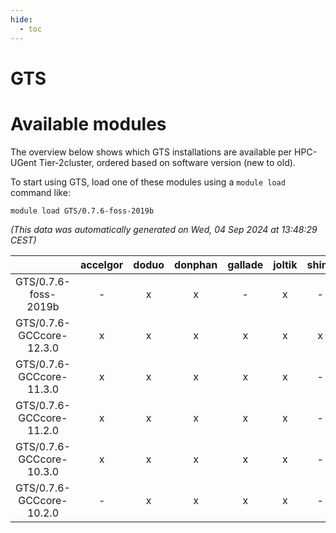 ```yaml
---
hide:
  - toc
---
```


GTS
===

# Available modules


The overview below shows which GTS installations are available per HPC-UGent Tier-2cluster, ordered based on software version (new to old).

To start using GTS, load one of these modules using a `module load` command like:

```shell
module load GTS/0.7.6-foss-2019b
```

*(This data was automatically generated on Wed, 04 Sep 2024 at 13:48:29 CEST)*  

| |accelgor|doduo|donphan|gallade|joltik|shinx|skitty|
| :---: | :---: | :---: | :---: | :---: | :---: | :---: | :---: |
|GTS/0.7.6-foss-2019b|-|x|x|-|x|-|x|
|GTS/0.7.6-GCCcore-12.3.0|x|x|x|x|x|x|x|
|GTS/0.7.6-GCCcore-11.3.0|x|x|x|x|x|-|x|
|GTS/0.7.6-GCCcore-11.2.0|x|x|x|x|x|-|x|
|GTS/0.7.6-GCCcore-10.3.0|x|x|x|x|x|-|x|
|GTS/0.7.6-GCCcore-10.2.0|-|x|x|x|x|-|x|
